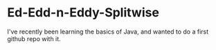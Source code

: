 # Ed-Edd-n-Eddy-Splitwise
I've recently been learning the basics of Java, and wanted to do a first github repo with it.
